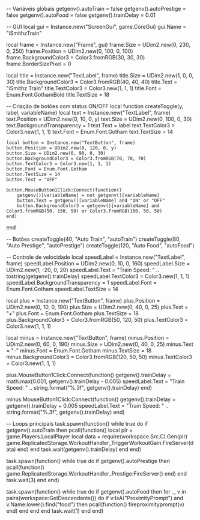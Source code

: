 -- Variáveis globais
getgenv().autoTrain = false
getgenv().autoPrestige = false
getgenv().autoFood = false
getgenv().trainDelay = 0.01

-- GUI
local gui = Instance.new("ScreenGui", game.CoreGui)
gui.Name = "iSmithzTrain"

local frame = Instance.new("Frame", gui)
frame.Size = UDim2.new(0, 230, 0, 250)
frame.Position = UDim2.new(0, 100, 0, 100)
frame.BackgroundColor3 = Color3.fromRGB(30, 30, 30)
frame.BorderSizePixel = 0

local title = Instance.new("TextLabel", frame)
title.Size = UDim2.new(1, 0, 0, 30)
title.BackgroundColor3 = Color3.fromRGB(40, 40, 40)
title.Text = "iSmithz Train"
title.TextColor3 = Color3.new(1, 1, 1)
title.Font = Enum.Font.GothamBold
title.TextSize = 18

-- Criação de botões com status ON/OFF
local function createToggle(y, label, variableName)
	local text = Instance.new("TextLabel", frame)
	text.Position = UDim2.new(0, 10, 0, y)
	text.Size = UDim2.new(0, 100, 0, 30)
	text.BackgroundTransparency = 1
	text.Text = label
	text.TextColor3 = Color3.new(1, 1, 1)
	text.Font = Enum.Font.Gotham
	text.TextSize = 14

	local button = Instance.new("TextButton", frame)
	button.Position = UDim2.new(0, 120, 0, y)
	button.Size = UDim2.new(0, 90, 0, 30)
	button.BackgroundColor3 = Color3.fromRGB(70, 70, 70)
	button.TextColor3 = Color3.new(1, 1, 1)
	button.Font = Enum.Font.Gotham
	button.TextSize = 14
	button.Text = "OFF"

	button.MouseButton1Click:Connect(function()
		getgenv()[variableName] = not getgenv()[variableName]
		button.Text = getgenv()[variableName] and "ON" or "OFF"
		button.BackgroundColor3 = getgenv()[variableName] and Color3.fromRGB(50, 150, 50) or Color3.fromRGB(150, 50, 50)
	end)
end

-- Botões
createToggle(40, "Auto Train", "autoTrain")
createToggle(80, "Auto Prestige", "autoPrestige")
createToggle(120, "Auto Food", "autoFood")

-- Controle de velocidade
local speedLabel = Instance.new("TextLabel", frame)
speedLabel.Position = UDim2.new(0, 10, 0, 160)
speedLabel.Size = UDim2.new(1, -20, 0, 20)
speedLabel.Text = "Train Speed: " .. tostring(getgenv().trainDelay)
speedLabel.TextColor3 = Color3.new(1, 1, 1)
speedLabel.BackgroundTransparency = 1
speedLabel.Font = Enum.Font.Gotham
speedLabel.TextSize = 14

local plus = Instance.new("TextButton", frame)
plus.Position = UDim2.new(0, 10, 0, 190)
plus.Size = UDim2.new(0, 40, 0, 25)
plus.Text = "+"
plus.Font = Enum.Font.Gotham
plus.TextSize = 18
plus.BackgroundColor3 = Color3.fromRGB(50, 120, 50)
plus.TextColor3 = Color3.new(1, 1, 1)

local minus = Instance.new("TextButton", frame)
minus.Position = UDim2.new(0, 60, 0, 190)
minus.Size = UDim2.new(0, 40, 0, 25)
minus.Text = "-"
minus.Font = Enum.Font.Gotham
minus.TextSize = 18
minus.BackgroundColor3 = Color3.fromRGB(120, 50, 50)
minus.TextColor3 = Color3.new(1, 1, 1)

plus.MouseButton1Click:Connect(function()
	getgenv().trainDelay = math.max(0.001, getgenv().trainDelay - 0.005)
	speedLabel.Text = "Train Speed: " .. string.format("%.3f", getgenv().trainDelay)
end)

minus.MouseButton1Click:Connect(function()
	getgenv().trainDelay = getgenv().trainDelay + 0.005
	speedLabel.Text = "Train Speed: " .. string.format("%.3f", getgenv().trainDelay)
end)

-- Loops principais
task.spawn(function()
	while true do
		if getgenv().autoTrain then
			pcall(function()
				local plr = game.Players.LocalPlayer
				local data = require(workspace.Src.C).Gen(plr)
				game.ReplicatedStorage.WorkoutHandler_TriggerWorkoutGain:FireServer(data)
			end)
		end
		task.wait(getgenv().trainDelay)
	end
end)

task.spawn(function()
	while true do
		if getgenv().autoPrestige then
			pcall(function()
				game.ReplicatedStorage.WorkoutHandler_Prestige:FireServer()
			end)
		end
		task.wait(3)
	end
end)

task.spawn(function()
	while true do
		if getgenv().autoFood then
			for _, v in pairs(workspace:GetDescendants()) do
				if v:IsA("ProximityPrompt") and v.Name:lower():find("food") then
					pcall(function()
						fireproximityprompt(v)
					end)
				end
			end
		end
		task.wait(1)
	end
end)
